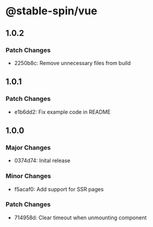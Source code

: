 # @stable-spin/vue

## 1.0.2

### Patch Changes

- 2250b8c: Remove unnecessary files from build

## 1.0.1

### Patch Changes

- e1b6dd2: Fix example code in README

## 1.0.0

### Major Changes

- 0374d74: Inital release

### Minor Changes

- f5acaf0: Add support for SSR pages

### Patch Changes

- 714958d: Clear timeout when unmounting component
